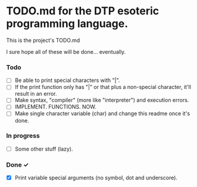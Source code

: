 # TODO.md for the DTP esoteric programming language.

This is the project's TODO.md

I sure hope all of these will be done... eventually.

### Todo
- [ ] Be able to print special characters with "|".
- [ ] If the print function only has "|" or that plus a non-special character, it'll result in an error.
- [ ] Make syntax, "compiler" (more like "interpreter") and execution errors.
- [ ] IMPLEMENT. FUNCTIONS. NOW.
- [ ] Make single character variable (char) and change this readme once it's done.

### In progress
- [ ] Some other stuff (lazy).

### Done ✓
- [x] Print variable special arguments (no symbol, dot and underscore).

